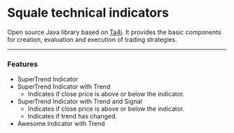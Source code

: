 # Squale technical indicators

Open source Java library based on [Ta4j](https://github.com/ta4j/ta4j). It provides the basic components for creation, evaluation and execution of trading strategies.

---

### Features

* SuperTrend Indicator
* SuperTrend Indicator with Trend
  - Indicates if close price is above or below the indicator.
* SuperTrend Indicator with Trend and Signal
  - Indicates if close price is above or below the indicator.
  - Indicates if trend has changed.
* Awesome Indicator with Trend

